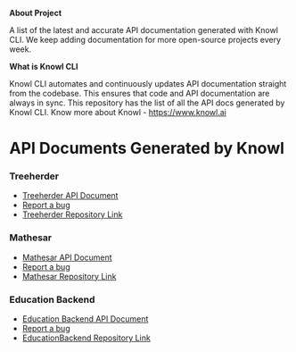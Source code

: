 **About Project**

A list of the latest and accurate API documentation generated with Knowl CLI. We keep adding documentation for more open-source projects every week.

**What is Knowl CLI** 

Knowl CLI automates and continuously updates API documentation straight from the codebase. This ensures that code and API documentation are always in sync. This repository has the list of all the API docs generated by Knowl CLI. Know more about Knowl - https://www.knowl.ai

# API Documents Generated by Knowl
### Treeherder
- [Treeherder API Document](https://app.knowl.io/project/ff5f5677-9660-4790-b376-6636f5146336/)
- [Report a bug](https://github.com/knowl-doc/awesome-api-docs/issues/new?labels=treeherder&title=Found%20a%20bug%20in%20treeherder%20repo%3A%20)
- [Treeherder Repository Link](https://github.com/mozilla/treeherder)
### Mathesar
- [Mathesar API Document](https://app.knowl.io/project/4c212ccd-4228-46b0-bf54-2e12cfd424c5/)
- [Report a bug](https://github.com/knowl-doc/awesome-api-docs/issues/new?labels=mathesar&title=Found%20a%20bug%20in%20treeherder%20repo%3A%20)
- [Mathesar Repository Link](https://github.com/mathesar-foundation/mathesar)
### Education Backend
- [Education Backend API Document](https://app.knowl.io/project/e10986d0-c42d-42c0-bac3-18bb1fe83a98)
- [Report a bug](https://github.com/knowl-doc/awesome-api-docs/issues/new?labels=education-backend&title=Found%20a%20bug%20in%20treeherder%20repo%3A%20)
- [EducationBackend Repository Link](https://github.com/tough-dev-school/education-backend)
